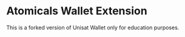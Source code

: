 # Atomicals Wallet Extension

This is a forked version of Unisat Wallet only for education purposes.


